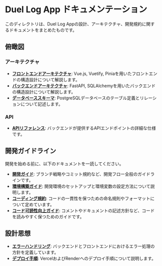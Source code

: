 # Duel Log App ドキュメンテーション

このディレクトリは、Duel Log Appの設計、アーキテクチャ、開発規約に関するドキュメントをまとめたものです。

## 俯瞰図

### アーキテクチャ

- **[フロントエンドアーキテクチャ](./frontend-architecture.md)**: Vue.js, Vuetify, Piniaを用いたフロントエンドの構造設計について解説します。
- **[バックエンドアーキテクチャ](./backend-architecture.md)**: FastAPI, SQLAlchemyを用いたバックエンドの構造設計について解説します。
- **[データベーススキーマ](./db-schema.md)**: PostgreSQLデータベースのテーブル定義とリレーションについて記述します。

### API

- **[APIリファレンス](./api-reference.md)**: バックエンドが提供するAPIエンドポイントの詳細な仕様です。

## 開発ガイドライン

開発を始める前に、以下のドキュメントを一読してください。

- **[開発ガイド](./development-guide.md)**: ブランチ戦略やコミット規約など、開発フロー全般のガイドラインです。
- **[環境構築ガイド](./environment-setup.md)**: 開発環境のセットアップと環境変数の設定方法について説明します。
- **[コーディング規約](./coding-conventions.md)**: コードの一貫性を保つための命名規則やフォーマットについて定めています。
- **[コード可読性向上ガイド](./code-readability-guide.md)**: コメントやドキュメントの記述方針など、コードを読みやすく保つためのガイドです。

## 設計思想

- **[エラーハンドリング](./error-handling.md)**: バックエンドとフロントエンドにおけるエラー処理の方針を定義しています。
- **[デプロイ手順](./deployment.md)**: VercelおよびRenderへのデプロイ手順について説明します。
